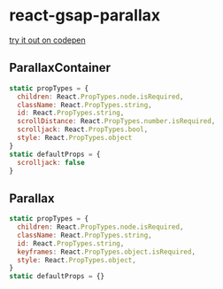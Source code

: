 # react-gsap-parallax

[try it out on codepen](http://codepen.io/amonks/pen/EZddOX)

## ParallaxContainer

```javascript
static propTypes = {
  children: React.PropTypes.node.isRequired,
  className: React.PropTypes.string,
  id: React.PropTypes.string,
  scrollDistance: React.PropTypes.number.isRequired,
  scrolljack: React.PropTypes.bool,
  style: React.PropTypes.object
}
static defaultProps = {
  scrolljack: false
}
```

## Parallax

```javascript
static propTypes = {
  children: React.PropTypes.node.isRequired,
  className: React.PropTypes.string,
  id: React.PropTypes.string,
  keyframes: React.PropTypes.object.isRequired,
  style: React.PropTypes.object,
}
static defaultProps = {}
```

